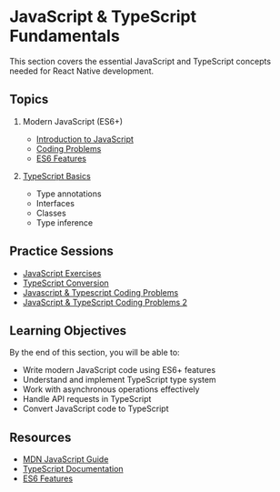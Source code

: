 # JavaScript & TypeScript Fundamentals

This section covers the essential JavaScript and TypeScript concepts needed for React Native development.

## Topics

1. Modern JavaScript (ES6+)
   - [Introduction to JavaScript](./01-modern-javascript/01-modern-javascript.md)
   - [Coding Problems](./01-modern-javascript/02-coding-problems.md)
   - [ES6 Features](./01-modern-javascript/03-es6.md)

2. [TypeScript Basics](./02-typescript-basics/01-typescript-basics.md)
   - Type annotations
   - Interfaces
   - Classes
   - Type inference

## Practice Sessions

- [JavaScript Exercises](./01-modern-javascript/practice-session/01-javascript-exercises.md)
- [TypeScript Conversion](./02-typescript-basics/practice-session/01-typescript-conversion.md)
- [Javascript & Typescript Coding Problems](./js_ts_coding_problems.md)
- [JavaScript & TypeScript Coding Problems 2](./js_ts_coding_problems_2.md)

## Learning Objectives

By the end of this section, you will be able to:
- Write modern JavaScript code using ES6+ features
- Understand and implement TypeScript type system
- Work with asynchronous operations effectively
- Handle API requests in TypeScript
- Convert JavaScript code to TypeScript

## Resources

- [MDN JavaScript Guide](https://developer.mozilla.org/en-US/docs/Web/JavaScript/Guide)
- [TypeScript Documentation](https://www.typescriptlang.org/docs/)
- [ES6 Features](https://www.w3schools.com/js/js_es6.asp) 
